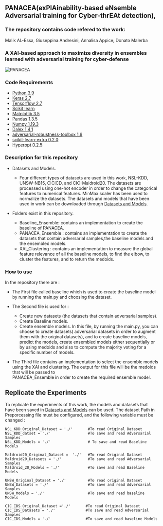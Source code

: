 ## PANACEA(exPlAinability-based eNsemble Adversarial training for Cyber-thrEAt detection),




### The repository contains code refered to the work:

Malik AL-Essa, Giuseppina Andresini, Annalisa Appice, Donato Malerba

### A XAI-based approach to maximize diversity in ensembles learned with adversarial training for cyber-defense

![PANACEA](https://user-images.githubusercontent.com/38468857/158059984-f12b6302-9d07-49ae-8a59-aed1f796af6b.png)



### Code Requirements

 * [Python 3.9](https://www.python.org/downloads/release/python-390/)
 * [Keras 2.7](https://github.com/keras-team/keras)
 * [Tensorflow 2.7](https://www.tensorflow.org/)
 * [Scikit learn](https://scikit-learn.org/stable/)
 * [Matplotlib 3.5](https://matplotlib.org/)
 * [Pandas 1.3.5](https://pandas.pydata.org/)
 * [Numpy 1.19.3](https://numpy.org/)
 * [Dalex 1.4.1](https://github.com/ModelOriented/DALEX)
 * [adversarial-robustness-toolbox 1.9](https://github.com/Trusted-AI/adversarial-robustness-toolbox)
 * [scikit-learn-extra 0.2.0](https://scikit-learn-extra.readthedocs.io/en/stable/)
 * [Hyperopt 0.2.5](https://pypi.org/project/hyperopt/)


###  Description for this repository

* Datasets and Models.
  * Four different types of datasets are used in this work, NSL-KDD, UNSW-NB15, CICICD, and CIC-Maldroid20. The datasets are processed using one-hot encoder
   in order to change the categorical features to numerical features. MinMax scaler has been used to normalize the datasets. The datasets and models that have been used 
   in work can be downloaded through [Datasets and Models](https://drive.google.com/drive/folders/1KnGoU2l1dxVQxIpq8AX9dAzTHuCl-_I5).
 
 
 * Folders exist in this repository.
      * Baseline_Ensemble: contains an implementation to create the baseline of PANACEA.
      * PANACEA_Ensemble : contains an implementation to create the datasets that contain adversarial samples,the baseline models and the ensembled models.
      * XAI_Clustering : contains an implementation to measure the global feature relevance of all the baseline models, to find the elbow, to cluster the features, and to return the         medoids.
     
   

### How to use

In the repository there are :
 * The First file called baseline which is used to create the baseline model by running the main.py and choosing the dataset.
 * The Second file is used for :
      * Create new datasets (the datasets that contain adversarial samples).
      * Create Baseline models.
      * Create ensemble models.
   In this file, by running the main.py, you can choose to create datasets( adversarial datasets in order to augment them with the original datasets), and to create baseline models,    predict the models, create ensembled models either sequentially or by using medoids and also to compute the majority voting for a specific number of models.
 
 * The Third file contains an implementation to select the ensemble models using the XAI and clustering. The output for this file will be the medoids that will be passed to      
    PANACEA_Ensemble in order to create the required ensemble model.
 

## Replicate the Experiments

To replicate the experiments of this work, the models and datasets that have been saved in [Datasets and Models](https://drive.google.com/drive/folders/1KnGoU2l1dxVQxIpq8AX9dAzTHuCl-_I5) can be used. The dataset Path in Preporcessing file must be configured, and the following variable must be changed :

    NSL_KDD_Original_Dataset = './'       #To read Original Dataset
    NSL_KDD_datset = './'                 #To save and read Adversarial Samples
    NSL_KDD_Models = './'                 # To save and read Baseline Models

    Maldroid20_Original_Dataset =  './'   #To read Original Dataset
    Maldroid20_Datasets = './'            #To save and read Adversarial Samples
    Maldroid_20_Models = './'             #To save and read Baseline Models

    UNSW_Original_Dataset = './'          #To read original Dataset
    UNSW_Datasets = './'                  #To save and read Adversarial Samples
    UNSW_Models = './'                    #To save and read baseline Models

    CIC_IDS_Original_Dataset ='./'       #To read Original Dataset
    CIC_IDS_Datasets = './'              #To save and read Adversarial Samples
    CIC_IDS_Models = './'                #To save and read baseline Models


